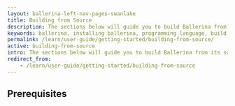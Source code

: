 ```yaml
---
layout: ballerina-left-nav-pages-swanlake
title: Building from Source
description: The sections below will guide you to build Ballerina from its source.
keywords: ballerina, installing ballerina, programming language, build from source
permalink: /learn/user-guide/getting-started/building-from-source/
active: building-from-source
intro: The sections below will guide you to build Ballerina from its source.
redirect_from:
    - /learn/user-guide/getting-started/building-from-source
---
```


## Prerequisites



